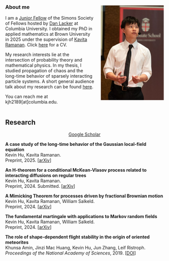 <html lang = "en">
<head>
  <meta charset="UTF-8">
  <title>Kevin Hu</title>
</head>
<body>
<div style="display: flex; align-items: center;">
  
  <div style="margin-right: 20px;">

<h3>About me</h3>
    
<p> I am a  <a href = "https://www.simonsfoundation.org/simons-society-of-fellows/people/?type=junior">Junior Fellow</a> of the Simons Society of Fellows hosted by <a href = "https://www.columbia.edu/~dl3133/">Dan Lacker</a> at Columbia University. I obtained my PhD in applied mathematics at Brown University in 2025 under the supervision of <a href = "https://appliedmath.brown.edu/people/kavita-ramanan">Kavita Ramanan</a>. Click <a href="CV__April_2025_.pdf" target="_blank" rel="noopener noreferrer">here</a> for a CV.
</p>

<p>
My research interests lie at the intersection of probability theory and mathematical physics. In my thesis, I studied propagation of chaos and the long-time behavior of sparsely interacting particle systems. A short general audience talk about my research can be found <a href = "https://www.youtube.com/watch?v=i2yfnAhQmWA">here</a>.
</p>

<p>
You can reach me at kjh2189[at]columbia.edu. 
</p>

 </div>

  <img src="kevin_hu.png" alt="My Image" height="300"> 
</div>

<h2>Research</h2>

<div style="text-align: center; margin-bottom: 10px;">
    <a href = "https://scholar.google.com/citations?user=G5ycrVsAAAAJ&hl=en&oi=sra">Google Scholar</a>
</div>

<p>
<b>A case study of the long-time behavior of the Gaussian local-field equation</b> <br>
Kevin Hu, Kavita Ramanan. <br>
Preprint, 2025. [<a href = "https://arxiv.org/abs/2504.06449">arXiv</a>]
</p>

<p>
<b>An H-theorem for a conditional McKean-Vlasov process related to interacting diffusions on regular trees</b> <br>
Kevin Hu, Kavita Ramanan. <br>
Preprint, 2024. Submitted. [<a href = "https://arxiv.org/abs/2412.07710">arXiv</a>]
</p>

<p>
<b>A Mimicking Theorem for processes driven by fractional Brownian motion</b> <br>
Kevin Hu, Kavita Ramanan, William Salkeld. <br>
Preprint, 2024. [<a href = "https://arxiv.org/abs/2405.08803">arXiv</a>]
</p>

<p>
<b>The fundamental martingale with applications to Markov random fields</b> <br>
Kevin Hu, Kavita Ramanan, William Salkeld. <br>
Preprint, 2024. [<a href = "https://arxiv.org/abs/2405.08795">arXiv</a>]
</p>

<p>
<b>The role of shape-dependent flight stability in the origin of oriented meteorites</b> <br>
Khunsa Amin, Jinzi Mac Huang, Kevin Hu, Jun Zhang, Leif Ristroph. <br>
<i>Proceedings of the National Academy of Sciences</i>, 2019. [<a href = "https://www.pnas.org/doi/full/10.1073/pnas.1815133116">DOI</a>]
</p>

</body>

</html>
